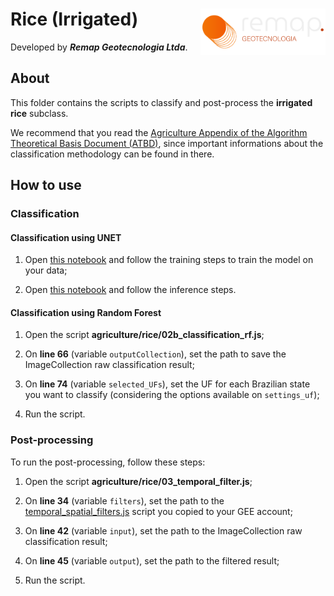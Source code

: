 <div>
    <img src='../../../assets/new_logo.png' height='auto' width='200' align='right'>
    <h1>Rice (Irrigated)</h1>
</div>

Developed by ***Remap Geotecnologia Ltda***.

## About

This folder contains the scripts to classify and post-process the **irrigated rice** subclass.

We recommend that you read the [Agriculture Appendix of the Algorithm Theoretical Basis Document (ATBD)](https://mapbiomas.org/download-dos-atbds), since important informations about the classification methodology can be found in there.

## How to use

### Classification

#### Classification using UNET 

1. Open [this notebook](./01a_unet_training_pipeline.ipynb) and follow the training steps to train the model on your data;

2. Open [this notebook](./02a_unet_inference_pipeline.ipynb) and follow the inference steps.

#### Classification using Random Forest

1. Open the script **agriculture/rice/02b_classification_rf.js**;

2. On **line 66** (variable `outputCollection`), set the path to save the ImageCollection raw classification result;

3. On **line 74** (variable `selected_UFs`), set the UF for each Brazilian state you want to classify (considering the options available on `settings_uf`);

4. Run the script.

### Post-processing

To run the post-processing, follow these steps:

1. Open the script **agriculture/rice/03_temporal_filter.js**;

2. On **line 34** (variable `filters`), set the path to the [temporal_spatial_filters.js](../../../utils/temporal_spatial_filters.js) script you copied to your GEE account;

3. On **line 42** (variable `input`), set the path to the ImageCollection raw classification result;

4. On **line 45** (variable `output`), set the path to the filtered result;

5. Run the script.
